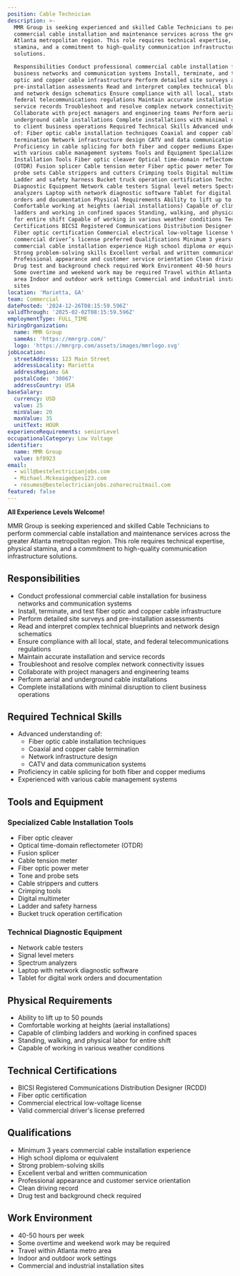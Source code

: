 ```yaml
---
position: Cable Technician
description: >-
  MMR Group is seeking experienced and skilled Cable Technicians to perform
  commercial cable installation and maintenance services across the greater
  Atlanta metropolitan region. This role requires technical expertise, physical
  stamina, and a commitment to high-quality communication infrastructure
  solutions.

  Responsibilities Conduct professional commercial cable installation for
  business networks and communication systems Install, terminate, and test fiber
  optic and copper cable infrastructure Perform detailed site surveys and
  pre-installation assessments Read and interpret complex technical blueprints
  and network design schematics Ensure compliance with all local, state, and
  federal telecommunications regulations Maintain accurate installation and
  service records Troubleshoot and resolve complex network connectivity issues
  Collaborate with project managers and engineering teams Perform aerial and
  underground cable installations Complete installations with minimal disruption
  to client business operations Required Technical Skills Advanced understanding
  of: Fiber optic cable installation techniques Coaxial and copper cable
  termination Network infrastructure design CATV and data communication systems
  Proficiency in cable splicing for both fiber and copper mediums Experienced
  with various cable management systems Tools and Equipment Specialized Cable
  Installation Tools Fiber optic cleaver Optical time-domain reflectometer
  (OTDR) Fusion splicer Cable tension meter Fiber optic power meter Tone and
  probe sets Cable strippers and cutters Crimping tools Digital multimeter
  Ladder and safety harness Bucket truck operation certification Technical
  Diagnostic Equipment Network cable testers Signal level meters Spectrum
  analyzers Laptop with network diagnostic software Tablet for digital work
  orders and documentation Physical Requirements Ability to lift up to 50 pounds
  Comfortable working at heights (aerial installations) Capable of climbing
  ladders and working in confined spaces Standing, walking, and physical labor
  for entire shift Capable of working in various weather conditions Technical
  Certifications BICSI Registered Communications Distribution Designer (RCDD)
  Fiber optic certification Commercial electrical low-voltage license Valid
  commercial driver’s license preferred Qualifications Minimum 3 years
  commercial cable installation experience High school diploma or equivalent
  Strong problem-solving skills Excellent verbal and written communication
  Professional appearance and customer service orientation Clean driving record
  Drug test and background check required Work Environment 40-50 hours per week
  Some overtime and weekend work may be required Travel within Atlanta metro
  area Indoor and outdoor work settings Commercial and industrial installation
  sites
location: 'Marietta, GA'
team: Commercial
datePosted: '2024-12-26T08:15:59.596Z'
validThrough: '2025-02-02T08:15:59.596Z'
employmentType: FULL_TIME
hiringOrganization:
  name: MMR Group
  sameAs: 'https://mmrgrp.com/'
  logo: 'https://mmrgrp.com/assets/images/mmrlogo.svg'
jobLocation:
  streetAddress: 123 Main Street
  addressLocality: Marietta
  addressRegion: GA
  postalCode: '30067'
  addressCountry: USA
baseSalary:
  currency: USD
  value: 25
  minValue: 20
  maxValue: 35
  unitText: HOUR
experienceRequirements: seniorLevel
occupationalCategory: Low Voltage
identifier:
  name: MMR Group
  value: bf8923
email:
  - will@bestelectricianjobs.com
  - Michael.Mckeaige@pes123.com
  - resumes@bestelectricianjobs.zohorecruitmail.com
featured: false
---
```


**All Experience Levels Welcome!**

MMR Group is seeking experienced and skilled Cable Technicians to perform commercial cable installation and maintenance services across the greater Atlanta metropolitan region. This role requires technical expertise, physical stamina, and a commitment to high-quality communication infrastructure solutions.

## Responsibilities
- Conduct professional commercial cable installation for business networks and communication systems
- Install, terminate, and test fiber optic and copper cable infrastructure
- Perform detailed site surveys and pre-installation assessments
- Read and interpret complex technical blueprints and network design schematics
- Ensure compliance with all local, state, and federal telecommunications regulations
- Maintain accurate installation and service records
- Troubleshoot and resolve complex network connectivity issues
- Collaborate with project managers and engineering teams
- Perform aerial and underground cable installations
- Complete installations with minimal disruption to client business operations

## Required Technical Skills
- Advanced understanding of:
  - Fiber optic cable installation techniques
  - Coaxial and copper cable termination
  - Network infrastructure design
  - CATV and data communication systems
- Proficiency in cable splicing for both fiber and copper mediums
- Experienced with various cable management systems

## Tools and Equipment
### Specialized Cable Installation Tools
- Fiber optic cleaver
- Optical time-domain reflectometer (OTDR)
- Fusion splicer
- Cable tension meter
- Fiber optic power meter
- Tone and probe sets
- Cable strippers and cutters
- Crimping tools
- Digital multimeter
- Ladder and safety harness
- Bucket truck operation certification

### Technical Diagnostic Equipment
- Network cable testers
- Signal level meters
- Spectrum analyzers
- Laptop with network diagnostic software
- Tablet for digital work orders and documentation

## Physical Requirements
- Ability to lift up to 50 pounds
- Comfortable working at heights (aerial installations)
- Capable of climbing ladders and working in confined spaces
- Standing, walking, and physical labor for entire shift
- Capable of working in various weather conditions

## Technical Certifications
- BICSI Registered Communications Distribution Designer (RCDD)
- Fiber optic certification
- Commercial electrical low-voltage license
- Valid commercial driver's license preferred

## Qualifications
- Minimum 3 years commercial cable installation experience
- High school diploma or equivalent
- Strong problem-solving skills
- Excellent verbal and written communication
- Professional appearance and customer service orientation
- Clean driving record
- Drug test and background check required

## Work Environment
- 40-50 hours per week
- Some overtime and weekend work may be required
- Travel within Atlanta metro area
- Indoor and outdoor work settings
- Commercial and industrial installation sites
